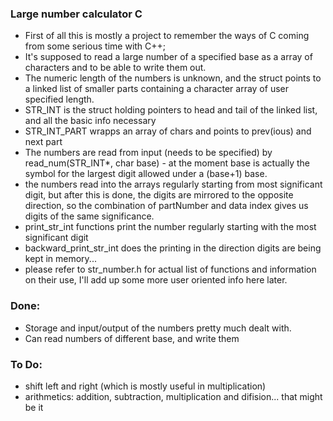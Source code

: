 ### Large number calculator C
 * First of all this is mostly a project to remember the ways of C coming from some serious time with C++;  
 * It's supposed to read a large number of a specified base as a array of characters and to be able to write them out.   
 * The numeric length of the numbers is unknown, and the struct points to a linked list of smaller parts containing a character array of user specified length.   
 * STR_INT is the struct holding pointers to head and tail of the linked list, and all the basic info necessary
 * STR_INT_PART wrapps an array of chars and points to prev(ious) and next part
 * The numbers are read from input (needs to be specified) by read_num(STR_INT*, char base) - at the moment base is actually the symbol for the largest digit allowed under a (base+1) base.
 * the numbers read into the arrays regularly starting from most significant digit, but after this is done, the digits are mirrored to the opposite direction, so the combination of partNumber and data index gives us digits of the same significance.
 * print_str_int functions print the number regularly starting with the most significant digit
 * backward_print_str_int does the printing in the direction digits are being kept in memory...
 * please refer to str_number.h for actual list of functions and information on their use, I'll add up some more user oriented info here later.
   

### Done:  
 * Storage and input/output of the numbers pretty much dealt with.
 * Can read numbers of different base, and write them 
   
### To Do:   
 * shift left and right (which is mostly useful in multiplication)
 * arithmetics: addition, subtraction, multiplication and difision... that might be it
